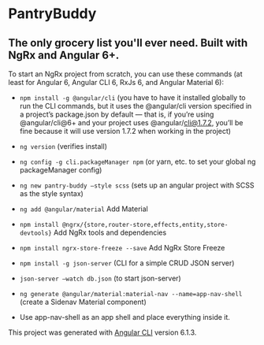 # PantryBuddy

## The only grocery list you'll ever need. Built with NgRx and Angular 6+.

To start an NgRx project from scratch, you can use these commands (at least for Angular 6, Angular CLI 6, RxJs 6, and Angular Material 6):

* `npm install -g @angular/cli`  (you have to have it installed globally to run the CLI commands, but it uses the @angular/cli version specified in a project’s package.json by default — that is, if you’re using @angular/cli@6+ and your project uses @angular/cli@1.7.2, you’ll be fine because it will use version 1.7.2 when working in the project)

* `ng version`  (verifies install)

* `ng config -g cli.packageManager npm`  (or yarn, etc. to set your global ng packageManager config)

* `ng new pantry-buddy —style scss`  (sets up an angular project with SCSS as the style syntax)

* `ng add @angular/material` Add Material

* `npm install @ngrx/{store,router-store,effects,entity,store-devtools}`  Add NgRx tools and dependencies

* `npm install ngrx-store-freeze --save` Add NgRx Store Freeze

* `npm install -g json-server` (CLI for a simple CRUD JSON server)

* `json-server —watch db.json`    (to start json-server)

* `ng generate @angular/material:material-nav --name=app-nav-shell` (create a Sidenav Material component)

* Use app-nav-shell as an app shell and place everything inside it.

This project was generated with [Angular CLI](https://github.com/angular/angular-cli) version 6.1.3.